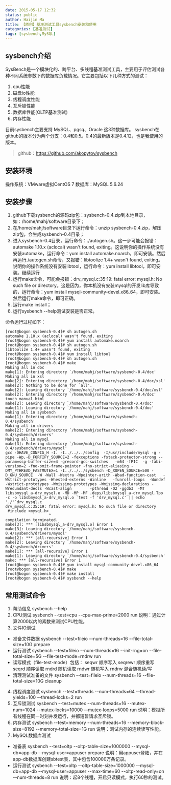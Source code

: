 ```yaml
---
date: 2015-05-17 12:32
status: public
author: Haijin Ma
title: 【原创】基准测试工具sysbench安装和使用
categories: [基准测试]
tags: [sysbench,MySQL]
---
```


## sysbench介绍
SysBench是一个模块化的、跨平台、多线程基准测试工具，主要用于评估测试各种不同系统参数下的数据库负载情况。它主要包括以下几种方式的测试：
1. cpu性能
2. 磁盘io性能
3. 线程调度性能
4. 互斥锁性能
5. 数据库性能(OLTP基准测试)
6. 内存性能

目前sysbench主要支持 MySQL、pgsq、Oracle 这3种数据库。
  sysbench在github的版本分为两个分支：0.4和0.5。0.4的最新版本是0.4.12，也是我使用的版本。
> github：https://github.com/akopytov/sysbench

## 安装环境
操作系统：VMware虚拟CentOS 7
数据库：MySQL 5.6.24

## 安装步骤
1. github下载sysbench的源码zip包：sysbench-0.4.zip到本地目录，如：/home/mahj/software目录下；
2. 在/home/mahj/software目录下运行命令：unzip sysbench-0.4.zip，解压zip包，会生成sysbench-0.4目录；
3. 进入sysbench-0.4目录，运行命令：./autogen.sh。这一步可能会报错：automake 1.10.x (aclocal) wasn't found, exiting。这说明你的操作系统没有安装automake，运行命令：yum install automake.noarch，即可安装。然后再运行./autogen.sh命令，又报错：libtoolize 1.4+ wasn't found, exiting。说明你的操作系统没有安装libtool，运行命令：yum install libtool，即可安装。继续运行
4. 运行make命令，可能会报错：drv_mysql.c:35:19: fatal error: mysql.h: No such file or directory。这是因为，你本机没有安装mysql的开发lib库导致的，运行命令：yum install mysql-community-devel.x86_64，即可安装。然后运行make命令，即可正确。
5. 运行make install；
6. 运行sysbench --help测试安装是否正常。

命令运行过程如下：
```SHELL
[root@bogon sysbench-0.4]# sh autogen.sh
automake 1.10.x (aclocal) wasn't found, exiting
[root@bogon sysbench-0.4]# yum install automake.noarch
[root@bogon sysbench-0.4]# sh autogen.sh
libtoolize 1.4+ wasn't found, exiting
[root@bogon sysbench-0.4]# yum install libtool
[root@bogon sysbench-0.4]# sh autogen.sh
[root@bogon sysbench-0.4]# make
Making all in doc
make[1]: Entering directory `/home/mahj/software/sysbench-0.4/doc'
Making all in xsl
make[2]: Entering directory `/home/mahj/software/sysbench-0.4/doc/xsl'
make[2]: Nothing to be done for `all'.
make[2]: Leaving directory `/home/mahj/software/sysbench-0.4/doc/xsl'
make[2]: Entering directory `/home/mahj/software/sysbench-0.4/doc'
touch manual.html
make[2]: Leaving directory `/home/mahj/software/sysbench-0.4/doc'
make[1]: Leaving directory `/home/mahj/software/sysbench-0.4/doc'
Making all in sysbench
make[1]: Entering directory `/home/mahj/software/sysbench-0.4/sysbench'
Making all in drivers
make[2]: Entering directory `/home/mahj/software/sysbench-0.4/sysbench/drivers'
Making all in mysql
make[3]: Entering directory `/home/mahj/software/sysbench-0.4/sysbench/drivers/mysql'
gcc -DHAVE_CONFIG_H -I. -I../../../config  -I/usr/include/mysql -g -pipe -Wp,-D_FORTIFY_SOURCE=2 -fexceptions -fstack-protector-strong --param=ssp-buffer-size=4 -grecord-gcc-switches   -m64 -fPIC  -g -fabi-version=2 -fno-omit-frame-pointer -fno-strict-aliasing -DMY_PTHREAD_FASTMUTEX=1 -I../../../sysbench -D_XOPEN_SOURCE=500 -D_GNU_SOURCE  -W -Wall -Wextra -Wpointer-arith -Wbad-function-cast   -Wstrict-prototypes -Wnested-externs -Winline   -funroll-loops  -Wundef -Wstrict-prototypes -Wmissing-prototypes -Wmissing-declarations -Wredundant-decls -Wcast-align        -pthread -O2 -ggdb3  -MT libsbmysql_a-drv_mysql.o -MD -MP -MF .deps/libsbmysql_a-drv_mysql.Tpo -c -o libsbmysql_a-drv_mysql.o `test -f 'drv_mysql.c' || echo './'`drv_mysql.c
drv_mysql.c:35:19: fatal error: mysql.h: No such file or directory
 #include <mysql.h>
                   ^
compilation terminated.
make[3]: *** [libsbmysql_a-drv_mysql.o] Error 1
make[3]: Leaving directory `/home/mahj/software/sysbench-0.4/sysbench/drivers/mysql'
make[2]: *** [all-recursive] Error 1
make[2]: Leaving directory `/home/mahj/software/sysbench-0.4/sysbench/drivers'
make[1]: *** [all-recursive] Error 1
make[1]: Leaving directory `/home/mahj/software/sysbench-0.4/sysbench'
make: *** [all-recursive] Error 1
[root@bogon sysbench-0.4]# yum install mysql-community-devel.x86_64
[root@bogon sysbench-0.4]# make
[root@bogon sysbench-0.4]# make install
[root@bogon sysbench-0.4]# sysbench --help
```

## 常用测试命令
1. 帮助信息
        sysbench --help
2. CPU测试
         sysbench --test=cpu --cpu-max-prime=2000 run
         说明：通过计算2000以内的素数来测试CPU性能。
3. 文件IO测试
  - 准备文件数据
         sysbench --test=fileio --num-threads=16 --file-total-size=10G prepare
  - 运行测试
         sysbench --test=fileio --num-threads=16 --init-rng=on --file-total-size=5G --file-test-mode=rndrw run
  - 读写模式（file-test-mode）包括：
         seqwr 顺序写入
         seqrewr 顺序重写
         seqrd 顺序读取
         rndrd 随机读取
         rndwr 随机写入
         rndrw 混合随机读/写
  - 清理测试准备的文件
         sysbench --test=fileio --num-threads=16 --file-total-size=10G cleanup
4. 线程调度测试
       sysbench --test=threads --num-threads=64 --thread-yields=100 --thread-locks=2 run
5. 互斥锁测试
       sysbench --test=mutex --num-threads=16 --mutex-num=1024 --mutex-locks=10000 --mutex-loops=5000 run
       说明：模拟所有线程在同一时刻并发运行，并都短暂请求互斥锁。
6. 内存测试
       sysbench --test=memory --num-threads=16 --memory-block-size=8192 --memory-total-size=1G run
       说明：测试内存的连续读写性能。
7. MySQL数据库测试
- 准备表
      sysbench --test=oltp --oltp-table-size=1000000 --mysql-db=app-db --mysql-user=appuser prepare
      说明：用appuser登陆，并在app-db数据库创建sbtest表，其中包含100000万条记录。
- 运行测试
      sysbench --test=oltp --oltp-table-size=1000000 --mysql-db=app-db --mysql-user=appuser --max-time=60 --oltp-read-only=on --num-threads=8 run
      说明：起8个线程，开启只读模式，执行60秒的测试。

